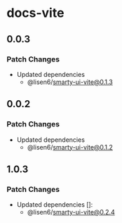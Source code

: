 # docs-vite

## 0.0.3

### Patch Changes

- Updated dependencies
  - @lisen6/smarty-ui-vite@0.1.3

## 0.0.2

### Patch Changes

- Updated dependencies
  - @lisen6/smarty-ui-vite@0.1.2

## 1.0.3

### Patch Changes

- Updated dependencies []:
  - @lisen6/smarty-ui-vite@0.2.4
